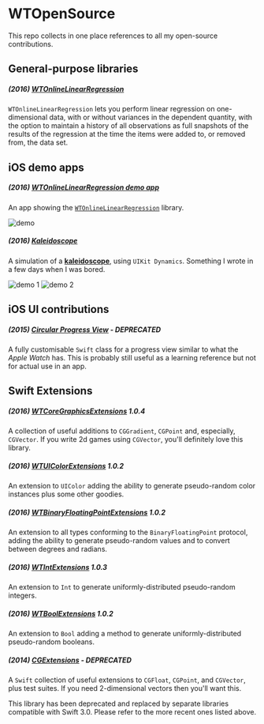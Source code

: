 # WTOpenSource
This repo collects in one place references to all my open-source contributions.

## General-purpose libraries

##### (2016) [WTOnlineLinearRegression](https://github.com/wltrup/Swift-WTOnlineLinearRegression)
`WTOnlineLinearRegression` lets you perform linear regression on one-dimensional data, with or without
variances in the dependent quantity, with the option to maintain a history of all observations as full
snapshots of the results of the regression at the time the items were added to, or removed from, the data set.

## iOS demo apps

##### (2016) [WTOnlineLinearRegression demo app](https://github.com/wltrup/iOS-Swift-WTOnlineLinearRegressionDemo)
An app showing the [`WTOnlineLinearRegression`](https://github.com/wltrup/Swift-WTOnlineLinearRegression) library.

![demo](https://github.com/wltrup/iOS-Swift-WTOnlineLinearRegression/blob/master/LinRegDemo.gif)

##### (2016) [Kaleidoscope](https://github.com/wltrup/iOS-Swift-Kaleidoscope)
A simulation of a [**kaleidoscope**](https://en.wikipedia.org/wiki/Kaleidoscope), using `UIKit Dynamics`. Something I wrote in a few days when I was bored.

![demo 1](https://github.com/wltrup/iOS-Swift-Kaleidoscope/blob/master/KalDemo1.gif)
![demo 2](https://github.com/wltrup/iOS-Swift-Kaleidoscope/blob/master/KalDemo2.gif)

## iOS UI contributions

##### (2015) [Circular Progress View](https://github.com/wltrup/iOS-Swift-Circular-Progress-View) - **DEPRECATED**
A fully customisable `Swift` class for a progress view similar to what the _Apple Watch_ has.
This is probably still useful as a learning reference but not for actual use in an app.

## Swift Extensions

##### (2016) [WTCoreGraphicsExtensions](https://github.com/wltrup/Swift-WTCoreGraphicsExtensions) **1.0.4**
A collection of useful additions to `CGGradient`, `CGPoint` and, especially, `CGVector`. If you write 2d games
using `CGVector`, you'll definitely love this library.

##### (2016) [WTUIColorExtensions](https://github.com/wltrup/iOS-Swift-WTUIColorExtensions) **1.0.2**
An extension to `UIColor` adding the ability to generate pseudo-random color instances plus some other goodies.

##### (2016) [WTBinaryFloatingPointExtensions](https://github.com/wltrup/Swift-WTBinaryFloatingPointExtensions) **1.0.2**
An extension to all types conforming to the `BinaryFloatingPoint` protocol, adding the ability to generate pseudo-random values and to convert between degrees and radians.

##### (2016) [WTIntExtensions](https://github.com/wltrup/Swift-WTIntExtensions) **1.0.3**
An extension to `Int` to generate uniformly-distributed pseudo-random integers.

##### (2016) [WTBoolExtensions](https://github.com/wltrup/Swift-WTBoolExtensions) **1.0.2**
An extension to `Bool` adding a method to generate uniformly-distributed pseudo-random booleans.

##### (2014) [CGExtensions](https://github.com/wltrup/iOS-Swift-CGExtensions) - **DEPRECATED**
A `Swift` collection of useful extensions to `CGFloat`, `CGPoint`, and `CGVector`, plus test suites. If you need 2-dimensional vectors then you'll want this.

This library has been deprecated and replaced by separate libraries compatible with Swift 3.0. Please refer to the more recent ones listed above.
